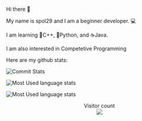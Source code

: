 Hi there 👋

My name is spol29 and I am a beginner developer. 💻

I am learning 💙C++, 🐍Python, and ☕️Java. 

I am also interested in Competetive Programming

Here are my github stats:


![Commit Stats](https://github-readme-stats.vercel.app/api?username=spol-29&show_icons=true&theme=radical&layout=compact)

![Most Used language stats](https://github-readme-stats.vercel.app/api/top-langs/?username=spol-29&layout=compact&theme=radical)

![Most Used language stats](https://github-readme-stats.vercel.app/api/top-langs/?username=spol-29&show_icons=true&theme=radical)

<p align="center"> 
  Visitor count<br>
  <img src="https://profile-counter.glitch.me/spol-29/count.svg" />
</p>
